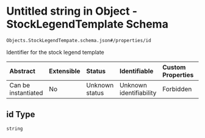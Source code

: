 # Untitled string in Object - StockLegendTemplate Schema

```txt
Objects.StockLegendTempate.schema.json#/properties/id
```

Identifier for the stock legend template

| Abstract            | Extensible | Status         | Identifiable            | Custom Properties | Additional Properties | Access Restrictions | Defined In                                                                                                |
| :------------------ | :--------- | :------------- | :---------------------- | :---------------- | :-------------------- | :------------------ | :-------------------------------------------------------------------------------------------------------- |
| Can be instantiated | No         | Unknown status | Unknown identifiability | Forbidden         | Allowed               | none                | [StockLegendTemplate.schema.json*](../out/objects/StockLegendTemplate.schema.json "open original schema") |

## id Type

`string`
